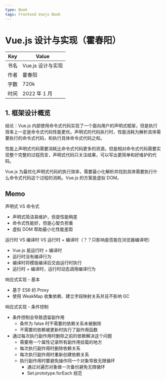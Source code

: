 ```yaml
---
type: Book
tags: Frontend Vuejs Book
---
```


# Vue.js 设计与实现（霍春阳）

| Key  | Value             |
| ---- | ----------------- |
| 书名 | Vue.js 设计与实现 |
| 作者 | 霍春阳            |
| 字数 | 720k              |
| 时间 | 2022 年 1 月      |

## 1. 框架设计概览

结论：Vue.js 内部使用命令式代码实现了一个面向用户的声明式框架，但是执行效率上一定是命令式代码性能更优。声明式的代码执行时，性能消耗为解析具体需要执行的命令式代码，和执行具体命令式代码之和。

性能上声明式代码需要消耗比命令式代码更多的资源。但是相对命令式代码需要实现整个完整的过程而言，声明式代码只关注结果，可以写出更简单和好维护的代码。

Vue.js 为最优化声明式代码的执行效率，需要最小化解析并找到具体需要执行什么命令式代码这个过程的消耗。Vue.js 的方案是虚拟 DOM。

## Memo

声明式 VS 命令式

- 声明式简洁易维护，但是性能稍差
- 命令式性能好，但是心智负担重
- 虚拟 DOM 帮助最小化性能差距

运行时 VS 编译时 VS 运行时 + 编译时（？？只影响是否能在浏览器编译吧）

- Vue.js 是运行时 + 编译时
- 运行时没有编译行为
- 编译时将模版编译后交由运行时执行
- 运行时 + 编译时，运行时动态调用编译行为

响应式实现 - 基本

- 基于 ES6 的 Proxy
- 使用 WeakMap 收集依赖、建立字段映射关系并且不影响 GC

响应式实现 - 条件控制

- 条件控制会导致遗留副作用
  - 条件为 false 时不需要的依赖关系未被删除
  - 不需要的依赖被更新时执行了副作用函数
- 通过每次执行副作用时删除之前的依赖解决这个问题
  - 需要用一个属性记录所有副作用挂载的地方
  - 每次执行副作用时删除依赖关系
  - 每次执行副作用时重新创建依赖关系
  - 执行副作用时要避免操作同一个对象导致无限循环
    - 通过对遍历对象做一次备份避免无限循环
    - Set.prototype.forEach 规范
